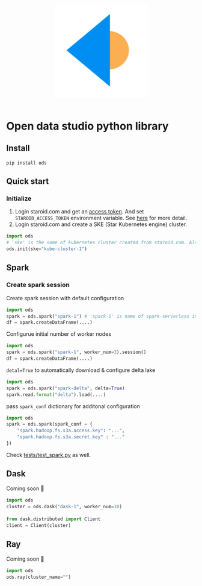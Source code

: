 <br />
<center>
  <img src="https://github.com/open-datastudio/datastudio/raw/master/docs/_static/open-datastudio-logo.png" width="250px"/>
</center>
<br />

# Open data studio python library


## Install

```
pip install ods
```


## Quick start

### Initialize

1. Login staroid.com and get an [access token](https://staroid.com/settings/accesstokens). And set `STAROID_ACCESS_TOKEN` environment variable. See [here](https://github.com/staroids/staroid-python#configuration) for more detail.
2. Login staroid.com and create a SKE (Star Kubernetes engine) cluster.

```python
import ods
# 'ske' is the name of kubernetes cluster created from staroid.com. Alternatively, you can export 'STAROID_SKE' environment variable.
ods.init(ske="kube-cluster-1")
```

## Spark

### Create spark session
Create spark session with default configuration

```python
import ods
spark = ods.spark("spark-1") # 'spark-1' is name of spark-serverless instance to create.
df = spark.createDataFrame(....)
```

Configurue initial number of worker nodes

```python
import ods
spark = ods.spark("spark-1", worker_num=3).session()
df = spark.createDataFrame(....)
```

`detal=True` to automatically download & configure delta lake

```python
import ods
spark = ods.spark("spark-delta", delta=True)
spark.read.format("delta").load(....)
```

pass `spark_conf` dictionary for additonal configuration

```python
import ods
spark = ods.spark(spark_conf = {
    "spark.hadoop.fs.s3a.access.key": "...",
    "spark.hadoop.fs.s3a.secret.key" : "..."
})
```

Check [tests/test_spark.py](https://github.com/open-datastudio/ods/blob/master/tests/test_spark.py) as well.

## Dask

Coming soon 🚛

```python
import ods
cluster = ods.dask("dask-1", worker_num=10)

from dask.distributed import Client
client = Client(cluster)
```

## Ray

Coming soon 🚛

```python
import ods
ods.ray(cluster_name="")
```
